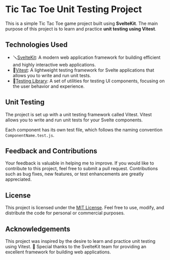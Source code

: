 # Tic Tac Toe Unit Testing Project

This is a simple Tic Tac Toe game project built using **SvelteKit**. The main purpose of this project is to learn and practice **unit testing using Vitest**.

## Technologies Used
- 🪛[SvelteKit](https://kit.svelte.dev/): A modern web application framework for building efficient and highly interactive web applications.
- 🧪[Vitest](https://vitest.dev/): A lightweight testing framework for Svelte applications that allows you to write and run unit tests.
- 📱[Testing Library](https://testing-library.com/): A set of utilities for testing UI components, focusing on the user behavior and experience.

## Unit Testing

The project is set up with a unit testing framework called Vitest. Vitest allows you to write and run unit tests for your Svelte components.

Each component has its own test file, which follows the naming convention `ComponentName.test.js`.

## Feedback and Contributions

Your feedback is valuable in helping me to improve. If you would like to contribute to this project, feel free to submit a pull request. Contributions such as bug fixes, new features, or test enhancements are greatly appreciated.

## License

This project is licensed under the [MIT License](LICENSE). Feel free to use, modify, and distribute the code for personal or commercial purposes.

## Acknowledgements

This project was inspired by the desire to learn and practice unit testing using Vitest. 🫶 Special thanks to the SvelteKit team for providing an excellent framework for building web applications.
